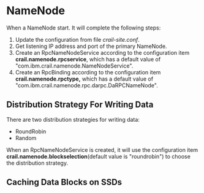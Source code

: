 # NameNode

When a NameNode start. It will complete the following steps: 

1. Update the configuration from file _crail-site.conf_.
2. Get listening IP address and port of the primary NameNode.
3. Create an RpcNameNodeService according to the configuration item **crail.namenode.rpcservice**, which has a default value of "com.ibm.crail.namenode.NameNodeService".
4. Create an RpcBinding according to the configuration item **crail.namenode.rpctype,** which has a default value of "com.ibm.crail.namenode.rpc.darpc.DaRPCNameNode".

 

## Distribution Strategy For Writing Data

There are two distribution strategies for writing data:

* RoundRobin
* Random

When an RpcNameNodeService is created, it will use the configuration item **crail.namenode.blockselection**\(default value is "roundrobin"\) to choose the distribution strategy.

## Caching Data Blocks on SSDs



